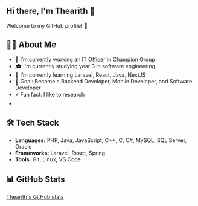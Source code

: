## Hi there, I'm Thearith 👋

Welcome to my GitHub profile! 🚀

## 👨‍💻 About Me
- 🔭 I’m currently working an IT Officer in Champion Group
- 🎓 I'm currently studying year 3 in software engineering
- 🌱 I’m currently learning Laravel, React, Java, NextJS
- 🎯 Goal: Become a Backend Developer, Mobile Developer, and Software Developer
- ⚡ Fun fact: I like to research
- 
## 🛠 Tech Stack
- **Languages:** PHP, Java, JavaScript, C++, C, C#, MySQL, SQL Server, Oracle
- **Frameworks:** Laravel, React, Spring 
- **Tools:** Git, Linux, VS Code

## 📊 GitHub Stats
[Thearith's GitHub stats](https://github.com/RithKdibCode19?tab=repositories)
